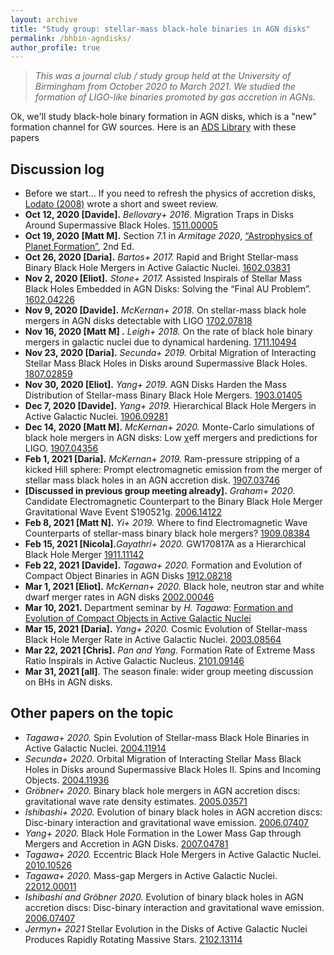```yaml
---
layout: archive
title: "Study group: stellar-mass black-hole binaries in AGN disks"
permalink: /bhbin-agndisks/
author_profile: true
---
```


> *This was a journal club / study group held at the University of Birmingham from October 2020 to March 2021. We studied the formation of LIGO-like binaries promoted by gas accretion in AGNs.*


Ok, we'll study black-hole binary formation in AGN disks, which is a "new" formation channel for GW sources. Here is an [ADS Library](https://ui.adsabs.harvard.edu/public-libraries/QiIk9oyiRJS3uppM8OY9vg) with these papers

## **Discussion log**

*   Before we start… If you need to refresh the physics of accretion disks, [Lodato (2008)](https://ui.adsabs.harvard.edu/abs/2008NewAR..52...21L/abstract) wrote a short and sweet review.
*   **Oct 12, 2020 \[Davide\].** _Bellovary+ 2016_. Migration Traps in Disks Around Supermassive Black Holes. [1511.00005](https://arxiv.org/abs/1511.00005)
*   **Oct 19, 2020 \[Matt M\].** Section 7.1 in _Armitage 2020_, [“Astrophysics of Planet Formation”](https://www.cambridge.org/core/books/astrophysics-of-planet-formation/B8930D0AAA52F707BDA8A33F67DEA40E), 2nd Ed.
*   **Oct 26, 2020 \[Daria\].** _Bartos+ 2017._ Rapid and Bright Stellar-mass Binary Black Hole Mergers in Active Galactic Nuclei. [1602.03831](https://arxiv.org/abs/1602.03831)
*   **Nov 2, 2020 \[Eliot\].** _Stone+ 2017._ Assisted Inspirals of Stellar Mass Black Holes Embedded in AGN Disks: Solving the “Final AU Problem”. [1602.04226](https://arxiv.org/abs/1602.04226)
*   **Nov 9, 2020 \[Davide\].** _McKernan+ 2018._ On stellar-mass black hole mergers in AGN disks detectable with LIGO [1702.07818](https://arxiv.org/abs/1702.07818)
*   **Nov 16, 2020 \[Matt M\] .** _Leigh+ 2018._ On the rate of black hole binary mergers in galactic nuclei due to dynamical hardening. [1711.10494](https://arxiv.org/abs/1711.10494)
*   **Nov 23, 2020 \[Daria\].** _Secunda+ 2019._ Orbital Migration of Interacting Stellar Mass Black Holes in Disks around Supermassive Black Holes. [1807.02859](https://arxiv.org/abs/1807.02859)
*   **Nov 30, 2020 \[Eliot\].** _Yang+ 2019._ AGN Disks Harden the Mass Distribution of Stellar-mass Binary Black Hole Mergers. [1903.01405](https://arxiv.org/abs/1903.01405)
*   **Dec 7, 2020 \[Davide\].** _Yang+ 2019._ Hierarchical Black Hole Mergers in Active Galactic Nuclei. [1906.09281](https://arxiv.org/abs/1906.09281)
*   **Dec 14, 2020 \[Matt M\].** _McKernan+ 2020._ Monte-Carlo simulations of black hole mergers in AGN disks: Low χeff mergers and predictions for LIGO. [1907.04356](https://arxiv.org/abs/1907.04356)
*   **Feb 1, 2021 \[Daria\].** _McKernan+ 2019._ Ram-pressure stripping of a kicked Hill sphere: Prompt electromagnetic emission from the merger of stellar mass black holes in an AGN accretion disk. [1907.03746](https://arxiv.org/abs/1907.03746)
*   **\[Discussed in previous group meeting already\].** _Graham+ 2020._ Candidate Electromagnetic Counterpart to the Binary Black Hole Merger Gravitational Wave Event S190521g. [2006.14122](https://arxiv.org/abs/2006.14122)
*   **Feb 8, 2021 \[Matt N\].** _Yi+ 2019._ Where to find Electromagnetic Wave Counterparts of stellar-mass binary black hole mergers? [1909.08384](https://arxiv.org/abs/1909.08384)
*   **Feb 15, 2021 \[Nicola\].**_Gayathri+ 2020._ GW170817A as a Hierarchical Black Hole Merger [1911.11142](https://arxiv.org/abs/1911.11142)
*   **Feb 22, 2021 \[Davide\].** _Tagawa+ 2020._ Formation and Evolution of Compact Object Binaries in AGN Disks [1912.08218](https://arxiv.org/abs/1912.08218)
*   **Mar 1, 2021 \[Eliot\].** _McKernan+ 2020._ Black hole, neutron star and white dwarf merger rates in AGN disks [2002.00046](https://arxiv.org/abs/2002.00046)
*   **Mar 10, 2021.** Department seminar by _H. Tagawa_: [Formation and Evolution of Compact Objects in Active Galactic Nuclei](http://talks.bham.ac.uk/talk/index/4341)
*   **Mar 15, 2021 \[Daria\].** _Yang+ 2020._ Cosmic Evolution of Stellar-mass Black Hole Merger Rate in Active Galactic Nuclei. [2003.08564](https://arxiv.org/abs/2003.08564)
*   **Mar 22, 2021 \[Chris\].** _Pan and Yang._ Formation Rate of Extreme Mass Ratio Inspirals in Active Galactic Nucleus. [2101.09146](https://arxiv.org/abs/2101.09146)
*   **Mar 31, 2021 \[all\]**. The season finale: wider group meeting discussion on BHs in AGN disks.

## Other papers on the topic

*   _Tagawa+ 2020._ Spin Evolution of Stellar-mass Black Hole Binaries in Active Galactic Nuclei. [2004.11914](https://arxiv.org/abs/2004.11914)
*   _Secunda+ 2020._ Orbital Migration of Interacting Stellar Mass Black Holes in Disks around Supermassive Black Holes II. Spins and Incoming Objects. [2004.11936](https://arxiv.org/abs/2004.11936)
*   _Gröbner+ 2020._ Binary black hole mergers in AGN accretion discs: gravitational wave rate density estimates. [2005.03571](https://arxiv.org/abs/2005.03571)
*   _Ishibashi+ 2020._ Evolution of binary black holes in AGN accretion discs: Disc-binary interaction and gravitational wave emission. [2006.07407](https://arxiv.org/abs/2006.07407)
*   _Yang+ 2020._ Black Hole Formation in the Lower Mass Gap through Mergers and Accretion in AGN Disks. [2007.04781](https://arxiv.org/abs/2007.04781)
*   _Tagawa+ 2020._ Eccentric Black Hole Mergers in Active Galactic Nuclei. [2010.10526](https://arxiv.org/abs/2010.10526)
*   _Tagawa+ 2020._ Mass-gap Mergers in Active Galactic Nuclei. [22012.00011](https://arxiv.org/abs/2012.00011)
*   _Ishibashi and Gröbner 2020._ Evolution of binary black holes in AGN accretion discs: Disc-binary interaction and gravitational wave emission. [2006.07407](https://arxiv.org/abs/2006.07407)
*   _Jermyn+ 2021_ Stellar Evolution in the Disks of Active Galactic Nuclei Produces Rapidly Rotating Massive Stars. [2102.13114](https://arxiv.org/abs/2102.13114)